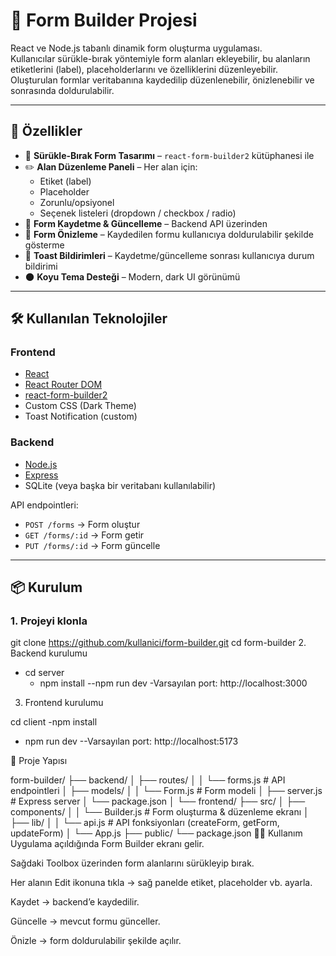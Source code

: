 # 📝 Form Builder Projesi

React ve Node.js tabanlı dinamik form oluşturma uygulaması.  
Kullanıcılar sürükle-bırak yöntemiyle form alanları ekleyebilir, bu alanların etiketlerini (label), placeholderlarını ve özelliklerini düzenleyebilir.  
Oluşturulan formlar veritabanına kaydedilip düzenlenebilir, önizlenebilir ve sonrasında doldurulabilir.

---

## 🚀 Özellikler

- 🎨 **Sürükle-Bırak Form Tasarımı** – `react-form-builder2` kütüphanesi ile  
- ✏️ **Alan Düzenleme Paneli** – Her alan için:
  - Etiket (label)
  - Placeholder
  - Zorunlu/opsiyonel
  - Seçenek listeleri (dropdown / checkbox / radio)  
- 💾 **Form Kaydetme & Güncelleme** – Backend API üzerinden  
- 👀 **Form Önizleme** – Kaydedilen formu kullanıcıya doldurulabilir şekilde gösterme  
- 🎉 **Toast Bildirimleri** – Kaydetme/güncelleme sonrası kullanıcıya durum bildirimi  
- 🌑 **Koyu Tema Desteği** – Modern, dark UI görünümü  

---

## 🛠️ Kullanılan Teknolojiler

### Frontend
- [React](https://reactjs.org/)  
- [React Router DOM](https://reactrouter.com/)  
- [react-form-builder2](https://github.com/quri/react-form-builder)  
- Custom CSS (Dark Theme)  
- Toast Notification (custom)  

### Backend
- [Node.js](https://nodejs.org/)  
- [Express](https://expressjs.com/)  
- SQLite (veya başka bir veritabanı kullanılabilir)  

API endpointleri:  
- `POST /forms` → Form oluştur  
- `GET /forms/:id` → Form getir  
- `PUT /forms/:id` → Form güncelle  

---

## 📦 Kurulum

### 1. Projeyi klonla
git clone https://github.com/kullanici/form-builder.git
cd form-builder
2. Backend kurulumu
- cd server
   - npm install
--npm run dev
-Varsayılan port: http://localhost:3000

3. Frontend kurulumu

cd client
-npm install
  - npm run dev
--Varsayılan port: http://localhost:5173

📂 Proje Yapısı


form-builder/
 ├── backend/
 │   ├── routes/
 │   │   └── forms.js         # API endpointleri
 │   ├── models/
 │   │   └── Form.js          # Form modeli
 │   ├── server.js            # Express server
 │   └── package.json
 │
 └── frontend/
     ├── src/
     │   ├── components/
     │   │   └── Builder.js   # Form oluşturma & düzenleme ekranı
     │   ├── lib/
     │   │   └── api.js       # API fonksiyonları (createForm, getForm, updateForm)
     │   └── App.js
     ├── public/
     └── package.json
👨‍💻 Kullanım
Uygulama açıldığında Form Builder ekranı gelir.

Sağdaki Toolbox üzerinden form alanlarını sürükleyip bırak.

Her alanın Edit ikonuna tıkla → sağ panelde etiket, placeholder vb. ayarla.

Kaydet → backend’e kaydedilir.

Güncelle → mevcut formu günceller.

Önizle → form doldurulabilir şekilde açılır.


